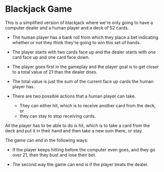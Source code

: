 # Blackjack Game

This is a simplified version of blackjack where we're only going to have 
a computer dealer and a human player and a deck of 52 cards.

* The human player has a bank roll from which they place a bet indicating whether or not they think
they're going to win this set of hands.

* The player starts with two cards face up and the dealer starts with one card face up and one card face down.

* The player goes first in the gameplay and the player goal is to get closer
to a total value of 21 than the dealer does.

* The total value is just the sum of the current face up cards the human player has.

* There are two possible actions that a human player can take.

    * They can either hit, which is to receive another card from the deck, 
    or 
    * they can stay to stop receiving cards.

All the player has to be able to do is hit, which is to take a card from the deck
and put it in their hand and then take a new sum there, or stay.

The game can end in the following ways:

- If the player keeps hitting before the computer even goes, and they go over 21, then they bust and lose their bet.

- The second way the game can end is if the player beats the dealer.